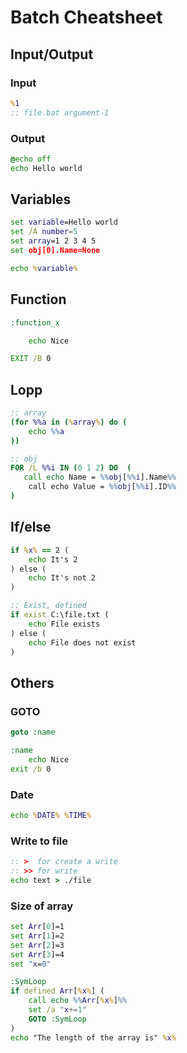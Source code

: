 # Batch  Cheatsheet


## Input/Output
### Input
```bat
%1
:: file.bat argument-1
```
### Output
```bat
@echo off
echo Hello world
```

## Variables
```bat
set variable=Hello world
set /A number=5
set array=1 2 3 4 5
set obj[0].Name=None

echo %variable%
```

## Function
```bat
:function_x

	echo Nice

EXIT /B 0
```

## Lopp
```bat
:: array
(for %%a in (%array%) do (
	echo %%a
))

:: obj
FOR /L %%i IN (0 1 2) DO  (
   call echo Name = %%obj[%%i].Name%%
	call echo Value = %%obj[%%i].ID%%
)
```

## If/else
```bat
if %x% == 2 (
	echo It's 2
) else (
	echo It's not 2
)

:: Exist, defined
if exist C:\file.txt (
	echo File exists
) else (
	echo File does not exist
)
```


## Others
### GOTO
```bat
goto :name

:name
	echo Nice
exit /b 0
```

### Date
```bat
echo %DATE% %TIME%
```

### Write to file
```bat
:: >  for create a write 
:: >> for write
echo text > ./file
```

### Size of array
```bat
set Arr[0]=1 
set Arr[1]=2 
set Arr[2]=3 
set Arr[3]=4 
set "x=0"

:SymLoop
if defined Arr[%x%] ( 
	call echo %%Arr[%x%]%% 
	set /a "x+=1"
	GOTO :SymLoop 
)
echo "The length of the array is" %x%
```
